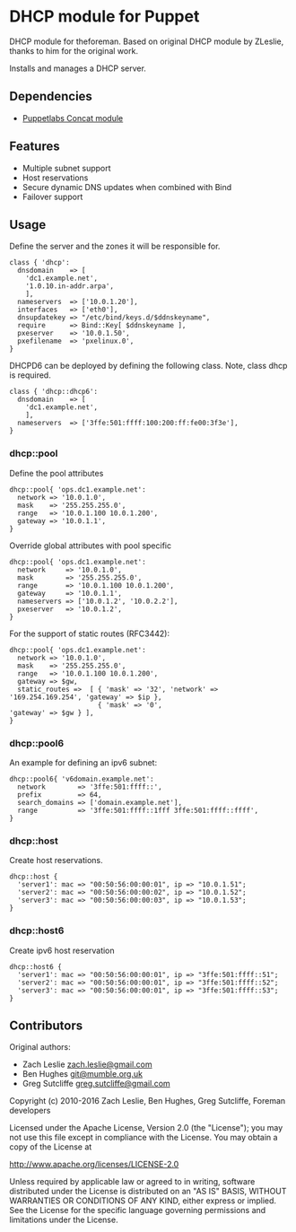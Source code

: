 # DHCP module for Puppet

DHCP module for theforeman. Based on original DHCP module by ZLeslie, thanks
to him for the original work.

Installs and manages a DHCP server.

## Dependencies

* [Puppetlabs Concat module](https://github.com/puppetlabs/puppetlabs-concat)

## Features
* Multiple subnet support
* Host reservations
* Secure dynamic DNS updates when combined with Bind
* Failover support

## Usage
Define the server and the zones it will be responsible for.

    class { 'dhcp':
      dnsdomain    => [
        'dc1.example.net',
        '1.0.10.in-addr.arpa',
        ],
      nameservers  => ['10.0.1.20'],
      interfaces   => ['eth0'],
      dnsupdatekey => "/etc/bind/keys.d/$ddnskeyname",
      require      => Bind::Key[ $ddnskeyname ],
      pxeserver    => '10.0.1.50',
      pxefilename  => 'pxelinux.0',
    }

DHCPD6 can be deployed by defining the following class. Note, class dhcp is required.

    class { 'dhcp::dhcp6':
      dnsdomain    => [
        'dc1.example.net',
        ],
      nameservers  => ['3ffe:501:ffff:100:200:ff:fe00:3f3e'],
    }

### dhcp::pool
Define the pool attributes

    dhcp::pool{ 'ops.dc1.example.net':
      network => '10.0.1.0',
      mask    => '255.255.255.0',
      range   => '10.0.1.100 10.0.1.200',
      gateway => '10.0.1.1',
    }

Override global attributes with pool specific

    dhcp::pool{ 'ops.dc1.example.net':
      network     => '10.0.1.0',
      mask        => '255.255.255.0',
      range       => '10.0.1.100 10.0.1.200',
      gateway     => '10.0.1.1',
      nameservers => ['10.0.1.2', '10.0.2.2'],
      pxeserver   => '10.0.1.2',
    }

For the support of static routes (RFC3442):

    dhcp::pool{ 'ops.dc1.example.net':
      network => '10.0.1.0',
      mask    => '255.255.255.0',
      range   => '10.0.1.100 10.0.1.200',
      gateway => $gw,
      static_routes =>  [ { 'mask' => '32', 'network' => '169.254.169.254', 'gateway' => $ip },
                          { 'mask' => '0',                                  'gateway' => $gw } ],
    }

### dhcp::pool6
An example for defining an ipv6 subnet:

    dhcp::pool6{ 'v6domain.example.net':
      network        => '3ffe:501:ffff::',
      prefix         => 64,
      search_domains => ['domain.example.net'],
      range          => '3ffe:501:ffff::1fff 3ffe:501:ffff::ffff',
    }

### dhcp::host
Create host reservations.

    dhcp::host {
      'server1': mac => "00:50:56:00:00:01", ip => "10.0.1.51";
      'server2': mac => "00:50:56:00:00:02", ip => "10.0.1.52";
      'server3': mac => "00:50:56:00:00:03", ip => "10.0.1.53";
    }

### dhcp::host6
Create ipv6 host reservation

    dhcp::host6 {
      'server1': mac => "00:50:56:00:00:01", ip => "3ffe:501:ffff::51";
      'server2': mac => "00:50:56:00:00:01", ip => "3ffe:501:ffff::52";
      'server3': mac => "00:50:56:00:00:01", ip => "3ffe:501:ffff::53";
    }


## Contributors

Original authors:

* Zach Leslie <zach.leslie@gmail.com>
* Ben Hughes <git@mumble.org.uk>
* Greg Sutcliffe <greg.sutcliffe@gmail.com>

Copyright (c) 2010-2016 Zach Leslie, Ben Hughes, Greg Sutcliffe, Foreman
developers

Licensed under the Apache License, Version 2.0 (the "License");
you may not use this file except in compliance with the License.
You may obtain a copy of the License at

http://www.apache.org/licenses/LICENSE-2.0

Unless required by applicable law or agreed to in writing, software
distributed under the License is distributed on an "AS IS" BASIS,
WITHOUT WARRANTIES OR CONDITIONS OF ANY KIND, either express or implied.
See the License for the specific language governing permissions and
limitations under the License.
